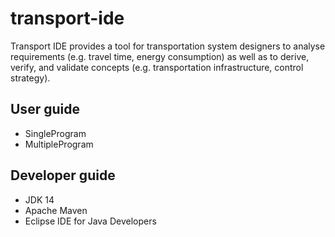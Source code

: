 # transport-ide

Transport IDE provides a tool for transportation system designers to analyse requirements (e.g. travel time, energy consumption) as well as to derive, verify, and validate concepts (e.g. transportation infrastructure, control strategy).

## User guide

* SingleProgram
* MultipleProgram

## Developer guide

* JDK 14
* Apache Maven
* Eclipse IDE for Java Developers